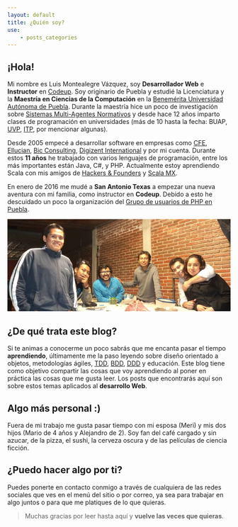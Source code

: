 ```yaml
---
layout: default
title: ¿Quién soy?
use:
    - posts_categories
---
```

## ¡Hola!

Mi nombre es Luis Montealegre Vázquez, soy **Desarrollador Web** e 
**Instructor** en
<a href="http://codeup.com/about/" target="_blank">Codeup</a>.
Soy originario de Puebla y estudié la Licenciatura y la **Maestría en Ciencias
de la Computación** en la [Benemérita Universidad Autónoma de Puebla][2].
Durante la maestría hice un poco de investigación sobre
[Sistemas Multi-Agentes Normativos][3] y desde hace 12 años imparto clases
de programación en universidades (más de 10 hasta la fecha: BUAP, [UVP][4],
[ITP][5], por mencionar algunas).

Desde 2005 empecé a desarrollar software en empresas como [CFE][6],
[Ellucian][7], [Bic Consulting][8], [Digizent International][9] y
por mi cuenta. Durante estos **11 años** he trabajado con varios lenguajes
de programación, entre los más importantes están Java, C#, y PHP. Actualmente
estoy aprendiendo Scala con mis amigos de [Hackers & Founders][10] y
[Scala MX][11].

En enero de 2016 me mudé a **San Antonio Texas** a empezar una nueva aventura
con mi familia, como instructor en **Codeup**. Debido a esto he descuidado un
poco la organización del [Grupo de usuarios de PHP en Puebla][1].

<img src="/images/comunidad.jpg" class="img-responsive img-rounded center-block" alt="Amigos comunidad">

## ¿De qué trata este blog?

Si te animas a conocerme un poco sabrás que me encanta pasar el tiempo
**aprendiendo**, últimamente me la paso leyendo sobre diseño orientado a
objetos, metodologías ágiles, [TDD][13], [BDD][14], [DDD][15] y educación.
Este blog tiene como objetivo compartir las cosas que voy aprendiendo
al poner en práctica las cosas que me gusta leer. Los posts que
encontrarás aquí son sobre estos temas aplicados al **desarrollo Web**.

## Algo más personal :)

Fuera de mi trabajo me gusta pasar tiempo con mi esposa (Meri) y mis dos
hijos (Mario de 4 años y Alejandro de 2). Soy fan del café cargado y sin
azucar, de la pizza, el sushi, la cerveza oscura y de las películas de
ciencia ficción.

## ¿Puedo hacer algo por ti?

Puedes ponerte en contacto conmigo a través de cualquiera de las redes
sociales que ves en el menú del sitio o por correo, ya sea para trabajar
en algo juntos o para que me platiques de lo que quieras.

<blockquote class="thanks">
    <p class="lead">
        Muchas gracias por leer hasta aquí y <strong>vuelve las veces que
        quieras</strong>.
    </p>
</blockquote>

[1]: http://www.comunidadphppuebla.com
[2]: http://www.cs.buap.mx/
[3]: http://link.springer.com/chapter/10.1007%2F978-3-540-74459-7_13#page-1
[4]: http://www.uvp.mx/
[5]: http://www.itpuebla.net/
[6]: http://www.cfe.gob.mx/paginas/home.aspx
[7]: http://www.ellucian.com/
[8]: http://www.biconsulting.mx/
[9]: http://www.digizent.com/
[10]: http://www.hfpuebla.org/
[11]: http://scala.org.mx/
[13]: http://es.wikipedia.org/wiki/Desarrollo_guiado_por_pruebas
[14]: http://en.wikipedia.org/wiki/Behavior-driven_development
[15]: http://es.wikipedia.org/wiki/Dise%C3%B1o_guiado_por_el_dominio
